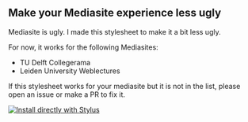 ## Make your Mediasite experience less ugly
Mediasite is ugly. I made this stylesheet to make it a bit less ugly.

For now, it works for the following Mediasites:
* TU Delft Collegerama
* Leiden University Weblectures

If this stylesheet works for your mediasite but it is not in the list, please open an issue or make a PR to fix it.

[![Install directly with Stylus](https://img.shields.io/badge/Install%20directly%20with-Stylus-116b59.svg?longCache=true&style=flat)](https://raw.githubusercontent.com/Pwuts/modern-mediasite/master/Mediasite.user.css)
